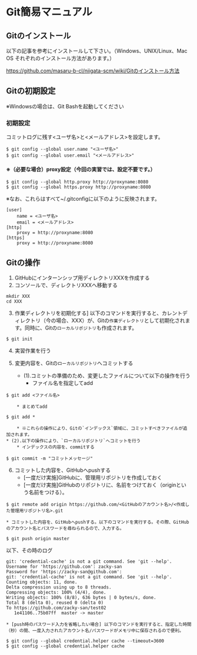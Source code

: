 Git簡易マニュアル
=================

Gitのインストール
---------------------

以下の記事を参考にインストールして下さい。（Windows、UNIX/Linux、Mac OS それぞれのインストール方法があります。）

https://github.com/masaru-b-cl/niigata-scm/wiki/Gitのインストール方法

Gitの初期設定
------------

※Windowsの場合は、Git Bashを起動してください

### 初期設定
コミットログに残す<ユーザ名>と<メールアドレス>を設定します。
```
$ git config --global user.name "<ユーザ名>"
$ git config --global user.email "<メールアドレス>"
```

#### ※（必要な場合）proxy設定（今回の実習では、設定不要です。）
```
$ git config --global http.proxy http://proxyname:8080
$ git config --global https.proxy http://proxyname:8080
```

※なお、これらはすべて~/.gitconfigに以下のように反映されます。
```
[user]
	name = <ユーザ名>
	email = <メールアドレス>
[http]
	proxy = http://proxyname:8080
[https]
	proxy = http://proxyname:8080
```

Gitの操作
------------

1. GitHubにインターンシップ用ディレクトリXXXを作成する
2. コンソールで、ディレクトリXXXへ移動する
```
mkdir XXX
cd XXX
```
3. 作業ディレクトリを初期化する]
以下のコマンドを実行すると、カレントディレクトリ（今の場合、XXX）が、Gitの`作業ディレクトリ`として初期化されます。同時に、Gitの`ローカルリポジトリ`も作成されます。
```
$ git init
```
4. 実習作業を行う

5. 変更内容を、Gitの`ローカルリポジトリ`へコミットする
    * (1).コミットの準備のため、変更したファイルについて以下の操作を行う
        * ファイル名を指定してadd
```
$ git add <ファイル名>
```
        * まとめてadd
```
$ git add *
```
        * ※これらの操作により、Gitの`インデックス`領域に、コミットすべきファイルが追加されます。
    * (2).以下の操作により、`ローカルリポジトリ`へコミットを行う
        * インデックスの内容を、commitする
```
$ git commit -m "コミットメッセージ"
```
6. コミットした内容を、GitHubへpushする
    * [一度だけ実施]GitHubに、管理用リポジトリを作成しておく
    * [一度だけ実施]GitHubのリポジトリに、名前をつけておく（originという名前をつける）。
```
$ git remote add origin https://github.com/<GitHubのアカウント名>/<作成した管理用リポジトリ名>.git
```
    * コミットした内容を、GitHubへpushする。以下のコマンドを実行する。その際、GitHubのアカウント名とパスワードを尋ねられるので、入力する。
```
$ git push origin master
```
以下、その時のログ
```
git: 'credential-cache' is not a git command. See 'git --help'.
Username for 'https://github.com': zacky-san
Password for 'https://zacky-san@github.com':
git: 'credential-cache' is not a git command. See 'git --help'.
Counting objects: 11, done.
Delta compression using up to 8 threads.
Compressing objects: 100% (4/4), done.
Writing objects: 100% (8/8), 636 bytes | 0 bytes/s, done.
Total 8 (delta 0), reused 0 (delta 0)
To https://github.com/zacky-san/test02
   1e41106..75b07ff  master -> master
```
    * [push時のパスワード入力を省略したい場合] 以下のコマンドを実行すると、指定した時間（秒）の間、一度入力されたアカウント名/パスワードがメモリ中に保存されるので便利。
```
$ git config --global credential.helper cache --timeout=3600
$ git config --global credential.helper cache
```
